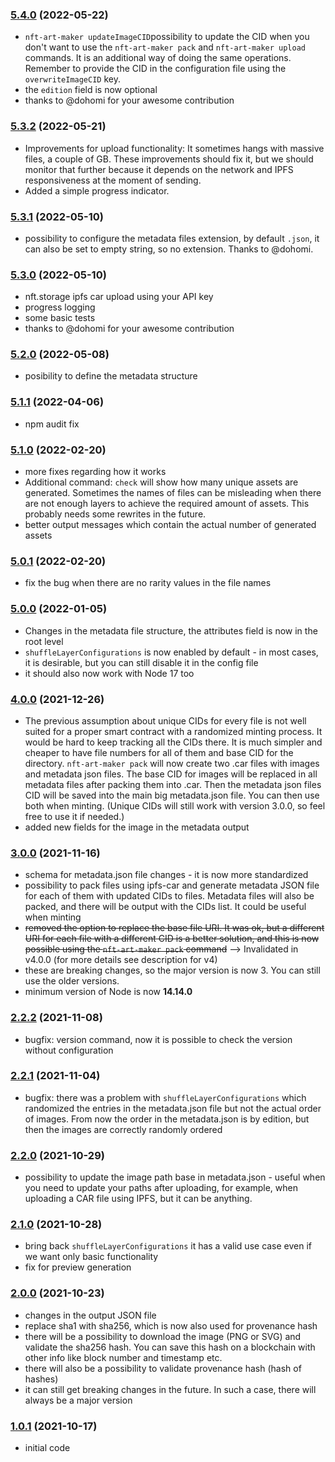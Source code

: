 ### [5.4.0](https://github.com/juliancwirko/nft-art-maker/releases/tag/v5.4.0) (2022-05-22)
- `nft-art-maker updateImageCID`possibility to update the CID when you don't want to use the `nft-art-maker pack` and `nft-art-maker upload` commands. It is an additional way of doing the same operations. Remember to provide the CID in the configuration file using the `overwriteImageCID` key.
- the `edition` field is now optional
- thanks to @dohomi for your awesome contribution

### [5.3.2](https://github.com/juliancwirko/nft-art-maker/releases/tag/v5.3.2) (2022-05-21)
- Improvements for upload functionality: It sometimes hangs with massive files, a couple of GB. These improvements should fix it, but we should monitor that further because it depends on the network and IPFS responsiveness at the moment of sending.
- Added a simple progress indicator.

### [5.3.1](https://github.com/juliancwirko/nft-art-maker/releases/tag/v5.3.1) (2022-05-10)
- possibility to configure the metadata files extension, by default `.json`, it can also be set to empty string, so no extension. Thanks to @dohomi.

### [5.3.0](https://github.com/juliancwirko/nft-art-maker/releases/tag/v5.3.0) (2022-05-10)
- nft.storage ipfs car upload using your API key
- progress logging
- some basic tests
- thanks to @dohomi for your awesome contribution

### [5.2.0](https://github.com/juliancwirko/nft-art-maker/releases/tag/v5.2.0) (2022-05-08)
- posibility to define the metadata structure

### [5.1.1](https://github.com/juliancwirko/nft-art-maker/releases/tag/v5.1.1) (2022-04-06)
- npm audit fix

### [5.1.0](https://github.com/juliancwirko/nft-art-maker/releases/tag/v5.1.0) (2022-02-20)
- more fixes regarding how it works
- Additional command: `check` will show how many unique assets are generated. Sometimes the names of files can be misleading when there are not enough layers to achieve the required amount of assets. This probably needs some rewrites in the future.
- better output messages which contain the actual number of generated assets

### [5.0.1](https://github.com/juliancwirko/nft-art-maker/releases/tag/v5.0.1) (2022-02-20)
- fix the bug when there are no rarity values in the file names

### [5.0.0](https://github.com/juliancwirko/nft-art-maker/releases/tag/v5.0.0) (2022-01-05)
- Changes in the metadata file structure, the attributes field is now in the root level
- `shuffleLayerConfigurations` is now enabled by default - in most cases, it is desirable, but you can still disable it in the config file
- it should also now work with Node 17 too

### [4.0.0](https://github.com/juliancwirko/nft-art-maker/releases/tag/v4.0.0) (2021-12-26)
- The previous assumption about unique CIDs for every file is not well suited for a proper smart contract with a randomized minting process. It would be hard to keep tracking all the CIDs there. It is much simpler and cheaper to have file numbers for all of them and base CID for the directory. `nft-art-maker pack` will now create two .car files with images and metadata json files. The base CID for images will be replaced in all metadata files after packing them into .car. Then the metadata json files CID will be saved into the main big metadata.json file. You can then use both when minting. (Unique CIDs will still work with version 3.0.0, so feel free to use it if needed.)
- added new fields for the image in the metadata output

### [3.0.0](https://github.com/juliancwirko/nft-art-maker/releases/tag/v3.0.0) (2021-11-16)
- schema for metadata.json file changes - it is now more standardized
- possibility to pack files using ipfs-car and generate metadata JSON file for each of them with updated CIDs to files. Metadata files will also be packed, and there will be output with the CIDs list. It could be useful when minting
- ~~removed the option to replace the base file URI. It was ok, but a different URI for each file with a different CID is a better solution, and this is now possible using the `nft-art-maker pack` command~~ --> Invalidated in v4.0.0 (for more details see description for v4)
- these are breaking changes, so the major version is now 3. You can still use the older versions.
- minimum version of Node is now **14.14.0**

### [2.2.2](https://github.com/juliancwirko/nft-art-maker/releases/tag/v2.2.2) (2021-11-08)
- bugfix: version command, now it is possible to check the version without configuration

### [2.2.1](https://github.com/juliancwirko/nft-art-maker/releases/tag/v2.2.1) (2021-11-04)
- bugfix: there was a problem with `shuffleLayerConfigurations` which randomized the entries in the metadata.json file but not the actual order of images. From now the order in the metadata.json is by edition, but then the images are correctly randomly ordered

### [2.2.0](https://github.com/juliancwirko/nft-art-maker/releases/tag/v2.2.0) (2021-10-29)
- possibility to update the image path base in metadata.json - useful when you need to update your paths after uploading, for example, when uploading a CAR file using IPFS, but it can be anything.

### [2.1.0](https://github.com/juliancwirko/nft-art-maker/releases/tag/v2.1.0) (2021-10-28)
- bring back `shuffleLayerConfigurations` it has a valid use case even if we want only basic functionality
- fix for preview generation

### [2.0.0](https://github.com/juliancwirko/nft-art-maker/releases/tag/v2.0.0) (2021-10-23)
- changes in the output JSON file
- replace sha1 with sha256, which is now also used for provenance hash
- there will be a possibility to download the image (PNG or SVG) and validate the sha256 hash. You can save this hash on a blockchain with other info like block number and timestamp etc.
- there will also be a possibility to validate provenance hash (hash of hashes)
- it can still get breaking changes in the future. In such a case, there will always be a major version

### [1.0.1](https://github.com/juliancwirko/nft-art-maker/releases/tag/v1.0.1) (2021-10-17)
- initial code
